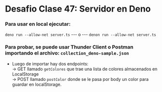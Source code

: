 # Desafio Clase 47: Servidor en Deno

### Para usar en local ejecutar:

``` deno run --allow-net server.ts ``` --- o --- ``` denon run --allow-net server.ts ```

### Para probar, se puede usar Thunder Client o Postman  importando el archivo: ` collection_deno-sample.json `

* Luego de importar hay dos endpoints: <br>
  -> GET llamado `getColores` que trae una lista de colores almacenados en LocalStorage <br>
  -> POST llamado `postColor` donde se le pasa por body un color para guardar en localStorage.

